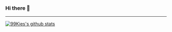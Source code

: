 ### Hi there 👋

<!--
**Jiang-Niao/Jiang-Niao** is a ✨ _special_ ✨ repository because its `README.md` (this file) appears on your GitHub profile.

Here are some ideas to get you started:

- 🔭 I’m currently working on ...
- 🌱 I’m currently learning ...
- 👯 I’m looking to collaborate on ...
- 🤔 I’m looking for help with ...
- 💬 Ask me about ...
- 📫 How to reach me: ...
- 😄 Pronouns: ...
- ⚡ Fun fact: ...
-->




---

[![99Kies's github stats](https://github-readme-stats.vercel.app/api?username=Jiang-Niao&show_icons=true)](https://jiang-niao.github.io/)
